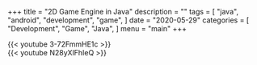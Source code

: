 +++
title = "2D Game Engine in Java"
description = ""
tags = [
    "java",
    "android",
    "development",
    "game",
]
date = "2020-05-29"
categories = [
    "Development",
    "Game",
    "Java",
]
menu = "main"
+++

<div class="youtube">
{{< youtube 3-72FmmHE1c >}} 
</div>

<div class="youtube">
{{< youtube N28yXlFhIeQ >}}
</div> 
